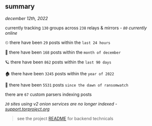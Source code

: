 
## summary
_december 12th, 2022_

currently tracking `130` groups across `238` relays & mirrors - _`80` currently online_

⏲ there have been `29` posts within the `last 24 hours`

🦈 there have been `168` posts within the `month of december`

🪐 there have been `862` posts within the `last 90 days`

🏚 there have been `3245` posts within the `year of 2022`

🦕 there have been `5531` posts `since the dawn of ransomwatch`

there are `67` custom parsers indexing posts

_`20` sites using v2 onion services are no longer indexed - [support.torproject.org](https://support.torproject.org/onionservices/v2-deprecation/)_

> see the project [README](https://github.com/joshhighet/ransomwatch#ransomwatch--) for backend technicals
